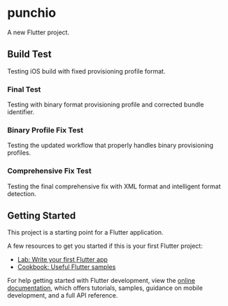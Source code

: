 # punchio

A new Flutter project.

## Build Test
Testing iOS build with fixed provisioning profile format.

### Final Test
Testing with binary format provisioning profile and corrected bundle identifier.

### Binary Profile Fix Test
Testing the updated workflow that properly handles binary provisioning profiles.

### Comprehensive Fix Test
Testing the final comprehensive fix with XML format and intelligent format detection.

## Getting Started

This project is a starting point for a Flutter application.

A few resources to get you started if this is your first Flutter project:

- [Lab: Write your first Flutter app](https://docs.flutter.dev/get-started/codelab)
- [Cookbook: Useful Flutter samples](https://docs.flutter.dev/cookbook)

For help getting started with Flutter development, view the
[online documentation](https://docs.flutter.dev/), which offers tutorials,
samples, guidance on mobile development, and a full API reference.
